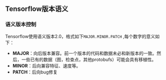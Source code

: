 ## Tensorflow版本语义
### 语义版本控制
Tensorflow使用语义版本2.0，格式如下`MAJOR.MINOR.PATCH` ,每个数字的意义如下：
- **MAJOR**：向后版本兼容。前一个版本的代码和数据未必和新版本的一致。然后，一些已有的数据（图，检查点，其他protobufs）可能会具有移植性。
- **MINOR**：后向兼容特征、速度等。
- **PATCH**：后向bug修复
